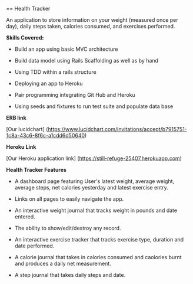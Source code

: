 == Health Tracker

An application to store information on your weight (measured once per day), daily steps taken, calories consumed, and exercises performed.

**Skills Covered:**

* Build an app using basic MVC architecture

* Build data model using Rails Scaffolding as well as by hand

* Using TDD within a rails structure

* Deploying an app to Heroku

* Pair programming integrating Git Hub and Heroku

* Using seeds and fixtures to run test suite and populate data base

**ERB link**

[Our lucidchart]
(https://www.lucidchart.com/invitations/accept/b7915751-1c8a-43c6-8f6c-a1cdd6d50640)

**Heroku Link**

[Our Heroku application link]
(https://still-refuge-25407.herokuapp.com)

**Health Tracker Features**

* A dashboard page featuring User's latest weight, average weight, average steps, net calories yesterday and latest exercise entry.

* Links on all pages to easily navigate the app.

* An interactive weight journal that tracks weight in pounds and date entered.  

* The ability to show/edit/destroy any record.

* An interactive exercise tracker that tracks exercise type, duration and date performed.

* A calorie journal that takes in calories consumed and caolories burnt and produces a daily net measurement.

* A step journal that takes daily steps and date.
